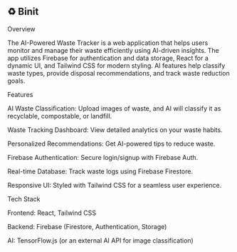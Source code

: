 ## ♻️ Binit 
Overview

The AI-Powered Waste Tracker is a web application that helps users monitor and manage their waste efficiently using AI-driven insights. The app utilizes Firebase for authentication and data storage, React for a dynamic UI, and Tailwind CSS for modern styling. AI features help classify waste types, provide disposal recommendations, and track waste reduction goals.

Features

AI Waste Classification: Upload images of waste, and AI will classify it as recyclable, compostable, or landfill.

Waste Tracking Dashboard: View detailed analytics on your waste habits.

Personalized Recommendations: Get AI-powered tips to reduce waste.

Firebase Authentication: Secure login/signup with Firebase Auth.

Real-time Database: Track waste logs using Firebase Firestore.

Responsive UI: Styled with Tailwind CSS for a seamless user experience.

Tech Stack

Frontend: React, Tailwind CSS

Backend: Firebase (Firestore, Authentication, Storage)

AI: TensorFlow.js (or an external AI API for image classification)
